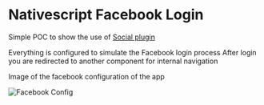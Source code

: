 # Nativescript Facebook Login

Simple POC to show the use of [Social plugin](https://github.com/mkloubert/nativescript-social-login)

Everything is configured to simulate the Facebook login process
After login you are redirected to another component for internal navigation

Image of the facebook configuration of the app

![Facebook Config](http://www.awesomescreenshot.com/upload//222394/85a9bcd4-ae5e-4fe6-7254-0b71cc05a494.png)